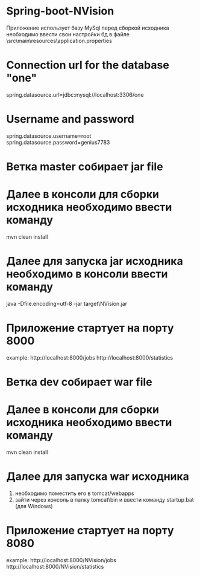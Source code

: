 # Spring-boot-NVision
Приложение использует базу MySql перед сборкой исходника необходимо ввести свои настройки бд в файле \src\main\resources\application.properties

# Connection url for the database "one"
spring.datasource.url=jdbc:mysql://localhost:3306/one

# Username and password
spring.datasource.username=root
spring.datasource.password=genius7783

# Ветка master собирает jar file 
# Далее в консоли для сборки исходника необходимо ввести команду
mvn clean install

# Далее для запуска jar исходника необходимо в консоли ввести команду
java -Dfile.encoding=utf-8 -jar target\NVision.jar

# Приложение стартует на порту 8000

example: 
http://localhost:8000/jobs
http://localhost:8000/statistics

# Ветка dev собирает war file 
# Далее в консоли для сборки исходника необходимо ввести команду
mvn clean install

# Далее для запуска war исходника
 1) необходимо поместить его в tomcat/webapps
 2) зайти через консоль в папку tomcat\bin и ввести команду startup.bat (для Windows)

# Приложение стартует на порту 8080
example: 
http://localhost:8000/NVision/jobs
http://localhost:8000/NVision/statistics
